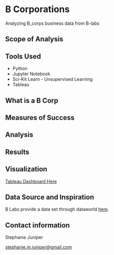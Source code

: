 # B Corporations
Analyzing B_corps business data from B-labs

## Scope of Analysis

## Tools Used
- Python
- Jupyter Notebook
- Sci-Kit Learn - Unsupervised Learning 
- Tableau

## What is a B Corp

## Measures of Success


## Analysis

## Results



## Visualization

<a href="https://public.tableau.com/profile/stephanie.m.juniper#!/vizhome/B_Corp_Study/ClusterDashboard">Tableau Dashboard Here</a>


## Data Source and Inspiration
B Labs provide a data set through dataworld
<a href="https://data.world/blab/b-corp-impact-data">here</a>.

## Contact information
Stephanie Juniper


stephanie.m.juniper@gmail.com


